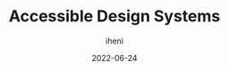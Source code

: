 ---
author: iheni
date: 2022-06-24
permalink: false
publisher: tetralogical
tags:
  - accessibility
  - design-systems
target_url: https://tetralogical.com/blog/2022/06/24/accessible-design-systems/
title: Accessible Design Systems
---